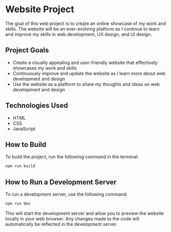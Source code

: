 # Website Project

The goal of this web project is to create an online showcase of my work and skills. The website will be an ever-evolving
platform as I continue to learn and improve my skills in web development, UX design, and UI design.

## Project Goals

- Create a visually appealing and user-friendly website that effectively showcases my work and skills
- Continuously improve and update the website as I learn more about web development and design
- Use the website as a platform to share my thoughts and ideas on web development and design

## Technologies Used

- HTML
- CSS
- JavaScript

## How to Build

To build the project, run the following command in the terminal:

```bash
npm run build
```

## How to Run a Development Server

To run a development server, use the following command:

```bash
npm run dev
```

This will start the development server and allow you to preview the website locally in your web browser. Any changes
made to the code will automatically be reflected in the development server.
